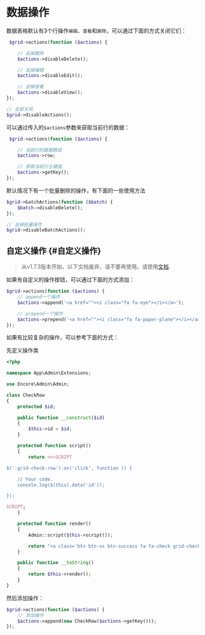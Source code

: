 # 数据操作

数据表格默认有3个行操作`编辑`、`查看`和`删除`，可以通过下面的方式关闭它们：

```php
 $grid->actions(function ($actions) {

    // 去掉删除
    $actions->disableDelete();

    // 去掉编辑
    $actions->disableEdit();

    // 去掉查看
    $actions->disableView();
});

// 全部关闭
$grid->disableActions();
```

可以通过传入的`$actions`参数来获取当前行的数据：

```php
 $grid->actions(function ($actions) {

    // 当前行的数据数组
    $actions->row;

    // 获取当前行主键值
    $actions->getKey();
});
```

默认情况下有一个批量删除的操作，有下面的一些使用方法

```php
$grid->batchActions(function ($batch) {
    $batch->disableDelete();
});

// 去掉批量操作
$grid->disableBatchActions();
```

## 自定义操作 {#自定义操作}

> 从v1.7.3版本开始，以下文档废弃，请不要再使用。请使用[文档](https://laravel-admin.org/docs/zh/1.x/model-grid-custom-actions).

如果有自定义的操作按钮，可以通过下面的方式添加：

```php
$grid->actions(function ($actions) {
    // append一个操作
    $actions->append('<a href=""><i class="fa fa-eye"></i></a>');

    // prepend一个操作
    $actions->prepend('<a href=""><i class="fa fa-paper-plane"></i></a>');
});
```

如果有比较复杂的操作，可以参考下面的方式：

先定义操作类

```php
<?php

namespace App\Admin\Extensions;

use Encore\Admin\Admin;

class CheckRow
{
    protected $id;

    public function __construct($id)
    {
        $this->id = $id;
    }

    protected function script()
    {
        return <<<SCRIPT

$('.grid-check-row').on('click', function () {

    // Your code.
    console.log($(this).data('id'));

});

SCRIPT;
    }

    protected function render()
    {
        Admin::script($this->script());

        return "<a class='btn btn-xs btn-success fa fa-check grid-check-row' data-id='{$this->id}'></a>";
    }

    public function __toString()
    {
        return $this->render();
    }
}
```

然后添加操作：

```php
$grid->actions(function ($actions) {
    // 添加操作
    $actions->append(new CheckRow($actions->getKey()));
});
```